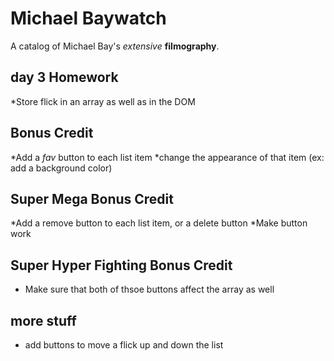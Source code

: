 # Michael Baywatch

A catalog of Michael Bay's _extensive_  **filmography**.

## day 3 Homework

*Store flick in an array as well as in the DOM

## Bonus Credit

*Add a _fav_ button to each list item 
*change the appearance of that item  (ex: add a background color)


## Super Mega Bonus Credit

*Add a remove button to each list item, or a delete button
*Make button work

## Super Hyper Fighting Bonus Credit

* Make sure that both of thsoe buttons affect the array as well

## more stuff

* add buttons to move a flick up and down the list


